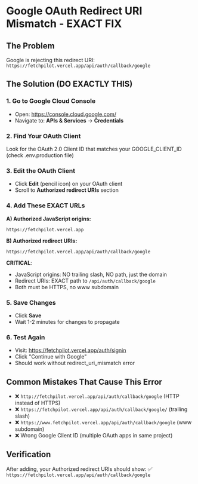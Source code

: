 # Google OAuth Redirect URI Mismatch - EXACT FIX

## The Problem
Google is rejecting this redirect URI: `https://fetchpilot.vercel.app/api/auth/callback/google`

## The Solution (DO EXACTLY THIS)

### 1. Go to Google Cloud Console
- Open: https://console.cloud.google.com/
- Navigate to: **APIs & Services** → **Credentials**

### 2. Find Your OAuth Client
Look for the OAuth 2.0 Client ID that matches your GOOGLE_CLIENT_ID (check .env.production file)

### 3. Edit the OAuth Client
- Click **Edit** (pencil icon) on your OAuth client
- Scroll to **Authorized redirect URIs** section

### 4. Add These EXACT URLs

**A) Authorized JavaScript origins:**
```
https://fetchpilot.vercel.app
```

**B) Authorized redirect URIs:**
```
https://fetchpilot.vercel.app/api/auth/callback/google
```

**CRITICAL**: 
- JavaScript origins: NO trailing slash, NO path, just the domain
- Redirect URIs: EXACT path to `/api/auth/callback/google`
- Both must be HTTPS, no www subdomain

### 5. Save Changes
- Click **Save** 
- Wait 1-2 minutes for changes to propagate

### 6. Test Again
- Visit: https://fetchpilot.vercel.app/auth/signin
- Click "Continue with Google"
- Should work without redirect_uri_mismatch error

## Common Mistakes That Cause This Error
- ❌ `http://fetchpilot.vercel.app/api/auth/callback/google` (HTTP instead of HTTPS)
- ❌ `https://fetchpilot.vercel.app/api/auth/callback/google/` (trailing slash)
- ❌ `https://www.fetchpilot.vercel.app/api/auth/callback/google` (www subdomain)
- ❌ Wrong Google Client ID (multiple OAuth apps in same project)

## Verification
After adding, your Authorized redirect URIs should show:
✅ `https://fetchpilot.vercel.app/api/auth/callback/google`
